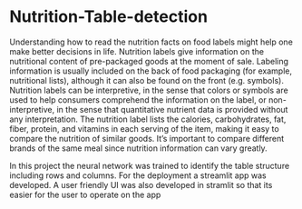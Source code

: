 # Nutrition-Table-detection

Understanding how to read the nutrition facts on food labels might help one make
better decisions in life. Nutrition labels give information on the nutritional content of
pre-packaged goods at the moment of sale. Labeling information is usually included
on the back of food packaging (for example, nutritional lists), although it can also be
found on the front (e.g. symbols). Nutrition labels can be interpretive, in the sense
that colors or symbols are used to help consumers comprehend the information on
the label, or non-interpretive, in the sense that quantitative nutrient data is provided
without any interpretation. The nutrition label lists the calories, carbohydrates, fat,
fiber, protein, and vitamins in each serving of the item, making it easy to compare
the nutrition of similar goods. It’s important to compare different brands of the same
meal since nutrition information can vary greatly.


In this project the neural network was trained to identify the table structure including rows and columns. For the deployment a streamlit app was developed. A user friendly UI was also developed in stramlit so that its easier for the user to operate on the app
